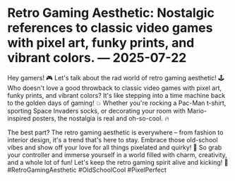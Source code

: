 # Retro Gaming Aesthetic: Nostalgic references to classic video games with pixel art, funky prints, and vibrant colors. — 2025-07-22

Hey gamers! 🎮 Let's talk about the rad world of retro gaming aesthetic! 🕹️ Who doesn't love a good throwback to classic video games with pixel art, funky prints, and vibrant colors? It's like stepping into a time machine back to the golden days of gaming! 💥 Whether you're rocking a Pac-Man t-shirt, sporting Space Invaders socks, or decorating your room with Mario-inspired posters, the nostalgia is real and oh-so-cool. 🔥

The best part? The retro gaming aesthetic is everywhere – from fashion to interior design, it's a trend that's here to stay. Embrace those old-school vibes and show off your love for all things pixelated and quirky! 🌟 So grab your controller and immerse yourself in a world filled with charm, creativity, and a whole lot of fun! Let's keep the retro gaming spirit alive and kicking! 🚀 #RetroGamingAesthetic #OldSchoolCool #PixelPerfect